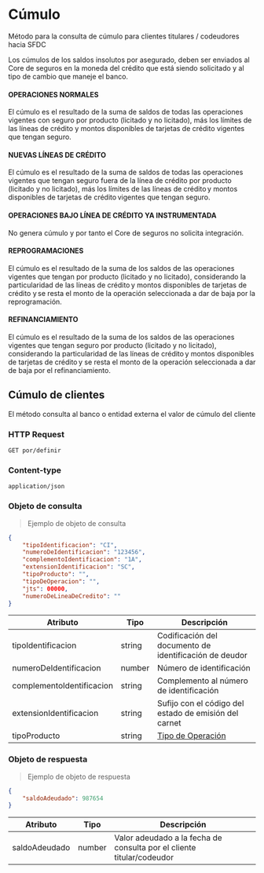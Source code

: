 # Cúmulo

Método para la consulta de cúmulo para clientes titulares / codeudores hacia SFDC

Los cúmulos de los saldos insolutos por asegurado, deben ser enviados al Core de seguros en la moneda del crédito que está siendo solicitado y al tipo de cambio que maneje el banco. 

#### OPERACIONES NORMALES 
El cúmulo es el resultado de la suma de saldos de todas las operaciones vigentes con seguro por producto (licitado y no licitado), más los límites de las líneas de crédito y montos disponibles de tarjetas de crédito vigentes que tengan seguro. 

#### NUEVAS LÍNEAS DE CRÉDITO 
El cúmulo es el resultado de la suma de saldos de todas las operaciones vigentes que tengan seguro fuera de la línea de crédito por producto (licitado y no licitado), más los límites de las líneas de crédito y montos disponibles de tarjetas de crédito vigentes que tengan seguro.

#### OPERACIONES BAJO LÍNEA DE CRÉDITO YA INSTRUMENTADA 
No genera cúmulo y por tanto el Core de seguros no solicita integración. 

#### REPROGRAMACIONES 
El cúmulo es el resultado de la suma de los saldos de las operaciones vigentes que tengan por producto (licitado y no licitado), considerando la particularidad de las líneas de crédito y montos disponibles de tarjetas de crédito y se resta el monto de la operación seleccionada a dar de baja por la reprogramación. 

#### REFINANCIAMIENTO 
El cúmulo es el resultado de la suma de los saldos de las operaciones vigentes que tengan seguro por producto (licitado y no licitado), considerando la particularidad de las líneas de crédito y montos disponibles de tarjetas de crédito y se resta el monto de la operación seleccionada a dar de baja por el refinanciamiento. 


## Cúmulo de clientes

El método consulta al banco o entidad externa el valor de cúmulo del cliente

### HTTP Request
`GET por/definir`

### Content-type
`application/json`

### Objeto de consulta

> Ejemplo de objeto de consulta

```json
{
    "tipoIdentificacion": "CI",
    "numeroDeIdentificacion": "123456",
    "complementoIdentificacion": "1A",
    "extensionIdentificacion": "SC",
    "tipoProducto": "",
    "tipoDeOperacion": "",
    "jts": 00000,
    "numeroDeLineaDeCredito": ""
}
```

Atributo | Tipo | Descripción
-------- | ---- | -----------
tipoIdentificacion | string | Codificación del documento de identificación de deudor
numeroDeIdentificacion | number | Número de identificación
complementoIdentificacion | string | Complemento al número de identificación
extensionIdentificacion | string | Sufijo con el código del estado de emisión del carnet
tipoProducto | string | [Tipo de Operación](#tipo-de-operacion)

### Objeto de respuesta
> Ejemplo de objeto de respuesta

```json
{
    "saldoAdeudado": 987654
}
```

Atributo | Tipo | Descripción
-------- | ---- | -----------
saldoAdeudado | number | Valor adeudado a la fecha de consulta por el cliente titular/codeudor